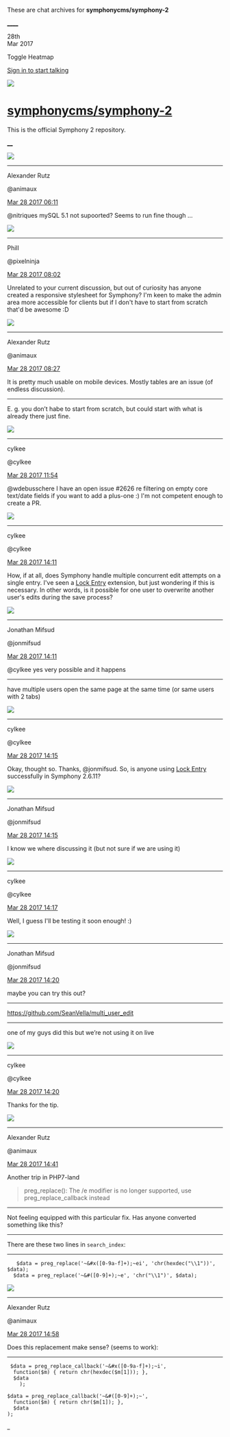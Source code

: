 These are chat archives for **symphonycms/symphony-2**

[__](/symphonycms/symphony-2/archives/2017/03/29)[__](/symphonycms/symphony-2/archives/2017/03/27)

28th  
Mar 2017

Toggle Heatmap

[Sign in to start talking](/login?action=login&button=archive-login)

![](https://avatars-02.gitter.im/group/iv/3/57542c45c43b8c601977197e?s=48)

#  [symphonycms/symphony-2](/symphonycms/symphony-2)

This is the official Symphony 2 repository.

[ __](/orgs/symphonycms/rooms "More symphonycms rooms")

![](https://avatars2.githubusercontent.com/u/446874?v=4&s=30)

____

Alexander Rutz

@animaux

[Mar 28 2017
06:11](https://gitter.im/symphonycms/symphony-2?at=58d9fe8b408f90be66629234)

@nitriques mySQL 5.1 not supoorted? Seems to run fine though …

![](https://avatars0.githubusercontent.com/u/274397?v=4&s=30)

____

Phill

@pixelninja

[Mar 28 2017
08:02](https://gitter.im/symphonycms/symphony-2?at=58da18a708c00c092a2264d9)

Unrelated to your current discussion, but out of curiosity has anyone created
a responsive stylesheet for Symphony? I'm keen to make the admin area more
accessible for clients but if I don't have to start from scratch that'd be
awesome :D

![](https://avatars2.githubusercontent.com/u/446874?v=4&s=30)

____

Alexander Rutz

@animaux

[Mar 28 2017
08:27](https://gitter.im/symphonycms/symphony-2?at=58da1e7e0e4137042aba984b)

It is pretty much usable on mobile devices. Mostly tables are an issue (of
endless discussion).

____

E. g. you don’t habe to start from scratch, but could start with what is
already there just fine.

![](https://avatars0.githubusercontent.com/u/11518707?v=4&s=30)

____

cylkee

@cylkee

[Mar 28 2017
11:54](https://gitter.im/symphonycms/symphony-2?at=58da4ef7ad849bcf42289782)

@wdebusschere I have an open issue #2626 re filtering on empty core text/date
fields if you want to add a plus-one :) I'm not competent enough to create a
PR.

![](https://avatars0.githubusercontent.com/u/11518707?v=4&s=30)

____

cylkee

@cylkee

[Mar 28 2017
14:11](https://gitter.im/symphonycms/symphony-2?at=58da6f064cb8d09173358c06)

How, if at all, does Symphony handle multiple concurrent edit attempts on a
single entry. I've seen a [Lock
Entry](http://symphonyextensions.com/extensions/lock_entry/) extension, but
just wondering if this is necessary. In other words, is it possible for one
user to overwrite another user's edits during the save process?

![](https://avatars1.githubusercontent.com/u/859775?v=4&s=30)

____

Jonathan Mifsud

@jonmifsud

[Mar 28 2017
14:11](https://gitter.im/symphonycms/symphony-2?at=58da6f207ea420cc421383cb)

@cylkee yes very possible and it happens

____

have multiple users open the same page at the same time (or same users with 2
tabs)

![](https://avatars0.githubusercontent.com/u/11518707?v=4&s=30)

____

cylkee

@cylkee

[Mar 28 2017
14:15](https://gitter.im/symphonycms/symphony-2?at=58da6ffc0e4137042abc2ea6)

Okay, thought so. Thanks, @jonmifsud. So, is anyone using [Lock
Entry](http://symphonyextensions.com/extensions/lock_entry/) successfully in
Symphony 2.6.11?

![](https://avatars1.githubusercontent.com/u/859775?v=4&s=30)

____

Jonathan Mifsud

@jonmifsud

[Mar 28 2017
14:15](https://gitter.im/symphonycms/symphony-2?at=58da70168fcce56b20a78d93)

I know we where discussing it (but not sure if we are using it)

![](https://avatars0.githubusercontent.com/u/11518707?v=4&s=30)

____

cylkee

@cylkee

[Mar 28 2017
14:17](https://gitter.im/symphonycms/symphony-2?at=58da705e8bb56c2d114fc15b)

Well, I guess I'll be testing it soon enough! :)

![](https://avatars1.githubusercontent.com/u/859775?v=4&s=30)

____

Jonathan Mifsud

@jonmifsud

[Mar 28 2017
14:20](https://gitter.im/symphonycms/symphony-2?at=58da7118ad849bcf42294501)

maybe you can try this out?

____

<https://github.com/SeanVella/multi_user_edit>

____

one of my guys did this but we’re not using it on live

![](https://avatars0.githubusercontent.com/u/11518707?v=4&s=30)

____

cylkee

@cylkee

[Mar 28 2017
14:20](https://gitter.im/symphonycms/symphony-2?at=58da71488e4b63533d70d4ce)

Thanks for the tip.

![](https://avatars2.githubusercontent.com/u/446874?v=4&s=30)

____

Alexander Rutz

@animaux

[Mar 28 2017
14:41](https://gitter.im/symphonycms/symphony-2?at=58da761b0e4137042abc4f46)

Another trip in PHP7-land

> preg_replace(): The /e modifier is no longer supported, use
preg_replace_callback instead

____

Not feeling equipped with this particular fix. Has anyone converted something
like this?

____

There are these two lines in `search_index`:

____

    
    
       $data = preg_replace('~&#x([0-9a-f]+);~ei', 'chr(hexdec("\\1"))', $data);
      $data = preg_replace('~&#([0-9]+);~e', 'chr("\\1")', $data);

![](https://avatars2.githubusercontent.com/u/446874?v=4&s=30)

____

Alexander Rutz

@animaux

[Mar 28 2017
14:58](https://gitter.im/symphonycms/symphony-2?at=58da7a164cb8d0917335cc5c)

Does this replacement make sense? (seems to work):

____

    
    
     $data = preg_replace_callback('~&#x([0-9a-f]+);~i', 
      function($m) { return chr(hexdec($m[1])); },
      $data
        );
    
    $data = preg_replace_callback('~&#([0-9]+);~', 
      function($m) { return chr($m[1]); },
      $data
    );

_

